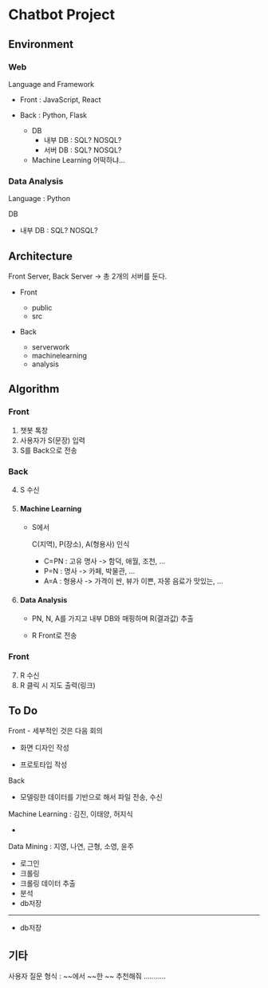 # Chatbot Project

## Environment

### Web

Language and Framework

- Front : JavaScript, React

- Back : Python, Flask
  - DB
    - 내부 DB : SQL? NOSQL?
    - 서버 DB : SQL? NOSQL?
  - Machine Learning 어떡하냐...

### Data Analysis

Language : Python

DB

- 내부 DB : SQL? NOSQL?



## Architecture

Front Server, Back Server -> 총 2개의 서버를 둔다.

- Front
  - public
  - src

- Back
  - serverwork
  - machinelearning
  - analysis



## Algorithm

### Front

1. 챗봇 톡창
2. 사용자가 S(문장) 입력
3. S를 Back으로 전송

### Back

4. S 수신

5. #### Machine Learning

   - S에서

     C(지역), P(장소), A(형용사) 인식

     - C=PN : 고유 명사 -> 함덕, 애월, 조천, ...
     - P=N : 명사 -> 카페, 박물관, ...
     - A=A : 형용사 -> 가격이 싼, 뷰가 이쁜, 자몽 음료가 맛있는, ... 

6. #### Data Analysis
   - PN, N, A를 가지고 내부 DB와 매핑하며 R(결과값) 추출

   - R Front로 전송

### Front

7. R 수신
8. R 클릭 시 지도 출력(링크)

## To Do

Front - 세부적인 것은 다음 회의

- 화면 디자인 작성

- 프로토타입 작성

Back

- 모델링한 데이터를 기반으로 해서 파일 전송, 수신

Machine Learning : 김진, 이태양, 허지식

- 

Data Mining : 지영, 나연, 근형, 소영, 윤주

- 로그인
- 크롤링
- 크롤링 데이터 추출
- 분석
- db저장

----

- db저장

## 기타

사용자 질문 형식 : ~~에서 ~~한 ~~ 추천해줘 ...........





